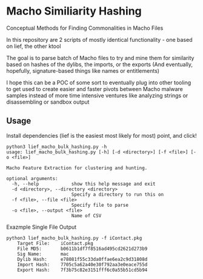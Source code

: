 # Macho Similiarity Hashing
Conceptual Methods for Finding Commonalities in Macho Files

In this repository are 2 scripts of mostly identical functionality - one based on lief, the other ktool 

The goal is to parse batch of Macho files to try and mine them for similarity based on hashes of the dylibs, the imports, or the exports (And eventually, hopefully, signature-based things like names or entitlements) 

I hope this can be a POC of some sort to eventually plug into other tooling to get used to create easier and faster pivots between Macho malware samples instead of more time intensive ventures like analyzing strings or disassembling or sandbox output 


## Usage 

Install dependencies (lief is the easiest most likely for most) point, and click! 

```
python3 lief_macho_bulk_hashing.py -h
usage: lief_macho_bulk_hashing.py [-h] [-d <directory>] [-f <file>] [-o <file>]

Macho Feature Extraction for clustering and hunting.

optional arguments:
  -h, --help            show this help message and exit
  -d <directory>, --directory <directory>
                        Specify a directory to run this on
  -f <file>, --file <file>
                        Specify file to parse
  -o <file>, --output <file>
                        Name of CSV

```

Exazmple Single File Output
```
python3 lief_macho_bulk_hashing.py -f iContact.pkg 
	Target File: 	iContact.pkg
	File MD5: 		b0611b1df7f8516ad495cd2621d273b9
	Sig Name: 		mac
	Dylib Hash: 	e78081f55c33da0ffae6ea2c9d31808d
	Import Hash: 	7705c5a62a40e30f792aa3e0eace755d
	Export Hash: 	7f3b75c82e3151fff6c0a55b51cd5b94
```
